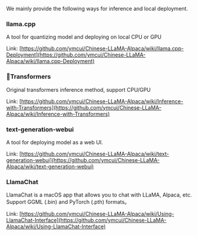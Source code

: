 We mainly provide the following ways for inference and local deployment.

### llama.cpp
A tool for quantizing model and deploying on local CPU or GPU

Link: [https://github.com/ymcui/Chinese-LLaMA-Alpaca/wiki/llama.cpp-Deployment](https://github.com/ymcui/Chinese-LLaMA-Alpaca/wiki/llama.cpp-Deployment)

### 🤗Transformers
Original transformers inference method, support CPU/GPU

Link: [https://github.com/ymcui/Chinese-LLaMA-Alpaca/wiki/Inference-with-Transformers](https://github.com/ymcui/Chinese-LLaMA-Alpaca/wiki/Inference-with-Transformers)

### text-generation-webui
A tool for deploying model as a web UI.

Link: [https://github.com/ymcui/Chinese-LLaMA-Alpaca/wiki/text-generation-webui](https://github.com/ymcui/Chinese-LLaMA-Alpaca/wiki/text-generation-webui)

### LlamaChat

LlamaChat is a macOS app that allows you to chat with LLaMA, Alpaca, etc. Support GGML (.bin) and PyTorch (.pth) formats。

Link: [https://github.com/ymcui/Chinese-LLaMA-Alpaca/wiki/Using-LlamaChat-Interface](https://github.com/ymcui/Chinese-LLaMA-Alpaca/wiki/Using-LlamaChat-Interface)